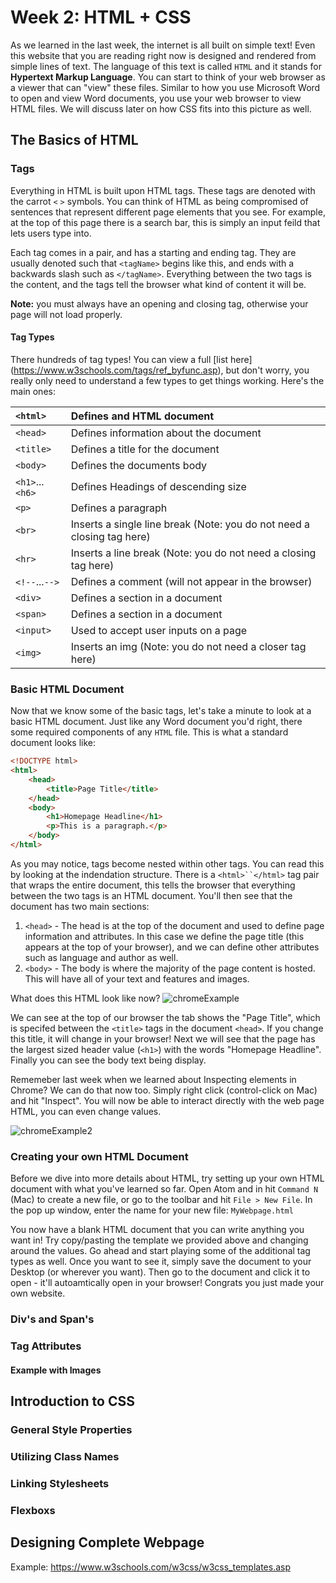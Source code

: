 # Week 2: HTML + CSS

As we learned in the last week, the internet is all built on simple text! Even this website that you are reading right now is designed and rendered from simple lines of text. The language of this text is called `HTML` and it stands for **Hypertext Markup Language**. You can start to think of your web browser as a viewer that can "view" these files. Similar to how you use Microsoft Word to open and view Word documents, you use your web browser to view HTML files. We will discuss later on how CSS fits into this picture as well.

## The Basics of HTML

### Tags
Everything in HTML is built upon HTML tags. These tags are denoted with the carrot `<` `>` symbols. You can think of HTML as being compromised of sentences that represent different page elements that you see. For example, at the top of this page there is a search bar, this is simply an input feild that lets users type into.

Each tag comes in a pair, and has a starting and ending tag. They are usually denoted such that `<tagName>` begins like this, and ends with a backwards slash such as `</tagName>`. Everything between the two tags is the content, and the tags tell the browser what kind of content it will be.

**Note:** you must always have an opening and closing tag, otherwise your page will not load properly.

#### Tag Types
There hundreds of tag types! You can view a full [list here] (https://www.w3schools.com/tags/ref_byfunc.asp), but don't worry, you really only need to understand a few types to get things working. Here's the main ones:

| `<html>`        | Defines and HTML document                                    |
| :-------------- | :----------------------------------------------------------- |
| `<head>`        | Defines information about the document                       |
| `<title>`       | Defines a title for the document                             |
| `<body>`        | Defines the documents body                                   |
| `<h1>`...`<h6>` | Defines Headings of descending size                          |
| `<p>`           | Defines a paragraph                                          |
| `<br>`          | Inserts a single line break (Note: you do not need a closing tag here) |
| `<hr>`          | Inserts a line break (Note: you do not need a closing tag here) |
| `<!--`...`-->`  | Defines a comment (will not appear in the browser)           |
| `<div>`         | Defines a section in a document                              |
| `<span>`         | Defines a section in a document                              |
| `<input>`         | Used to accept user inputs on a page                              |
| `<img>`         | Inserts an img (Note: you do not need a closer tag here)                              |

### Basic HTML Document

Now that we know some of the basic tags, let's take a minute to look at a basic HTML document. Just like any Word document you'd right, there some required components of any `HTML` file. This is what a standard document looks like:

```html
<!DOCTYPE html>
<html>
    <head>
        <title>Page Title</title>
    </head>
    <body>
        <h1>Homepage Headline</h1>
        <p>This is a paragraph.</p>
    </body>
</html>
```

As you may notice, tags become nested within other tags. You can read this by looking at the indendation structure. There is a `<html>``</html>` tag pair that wraps the entire document, this tells the browser that everything between the two tags is an HTML document. You'll then see that the document has two main sections:

1. `<head>` - The head is at the top of the document and used to define page information and attributes. In this case we define the page title (this appears at the top of your browser), and we can define other attributes such as language and author as well.
2. `<body>` - The body is where the majority of the page content is hosted. This will have all of your text and features and images.

What does this HTML look like now? ![chromeExample](/Users/bdweix/Code/projects/web-app-notes/week-2-notes/note-sources/chromeExample.png)

We can see at the top of our browser the tab shows the "Page Title", which is specifed between the `<title>` tags in the document `<head>`. If you change this title, it will change in your browser! Next we will see that the page has the largest sized header value (`<h1>`) with the words "Homepage Headline". Finally you can see the body text being display. 

Rememeber last week when we learned about Inspecting elements in Chrome? We can do that now too. Simply right click (control-click on Mac) and hit "Inspect". You will now be able to interact directly with the web page HTML, you can even change values.

![chromeExample2](/Users/bdweix/Code/projects/web-app-notes/week-2-notes/note-sources/chromeExample2.png)

### Creating your own HTML Document

Before we dive into more details about HTML, try setting up your own HTML document with what you've learned so far. Open Atom and in hit `Command N` (Mac) to create a new file, or go to the toolbar and hit `File > New File`. In the pop up window, enter the name for your new file: `MyWebpage.html`

You now have a blank HTML document that you can write anything you want in! Try copy/pasting the template we provided above and changing around the values. Go ahead and start playing some of the additional tag types as well. Once you want to see it, simply save the document to your Desktop (or wherever you want). Then go to the document and click it to open - it'll autoamtically open in your browser! Congrats you just made your own website.

### Div's and Span's

### Tag Attributes

#### Example with Images

## Introduction to CSS

### General Style Properties

### Utilizing Class Names

### Linking Stylesheets

### Flexboxs

## Designing Complete Webpage

Example: https://www.w3schools.com/w3css/w3css_templates.asp









